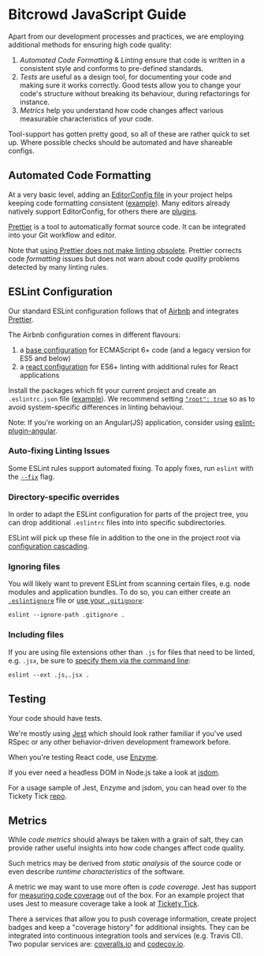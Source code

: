 # Bitcrowd JavaScript Guide

Apart from our development processes and practices, we are employing additional
methods for ensuring high code quality:

1. *Automated Code Formatting* & *Linting* ensure that code is written in a
   consistent style and conforms to pre-defined standards.
2. *Tests* are useful as a design tool, for documenting your code and making
   sure it works correctly. Good tests allow you to change your code's
   structure without breaking its behaviour, during refactorings for instance.
3. *Metrics* help you understand how code changes affect various measurable
   characteristics of your code.

Tool-support has gotten pretty good, so all of these are rather quick to set
up. Where possible checks should be automated and have shareable configs.

## Automated Code Formatting

At a very basic level, adding an [EditorConfig file](https://editorconfig.org/) in your project helps keeping code formatting consistent ([example](templates/.editorconfig)). Many editors already natively support EditorConfig, for others there are [plugins](https://editorconfig.org/#download).

[Prettier](https://github.com/prettier/prettier) is a tool to automatically
format source code. It can be integrated into your Git workflow and editor.

Note that [using Prettier does not make linting obsolete](https://github.com/prettier/prettier#how-does-it-compare-to-eslint-or-tslint-stylelint). Prettier corrects code *formatting* issues but does not warn about code *quality* problems detected by many linting rules.

## ESLint Configuration

Our standard ESLint configuration follows that of [Airbnb](https://github.com/airbnb/javascript) and integrates [Prettier](https://prettier.io/docs/en/eslint.html).

The Airbnb configuration comes in different flavours:

1. a [base configuration](https://github.com/airbnb/javascript/tree/master/packages/eslint-config-airbnb-base)
   for ECMAScript 6+ code (and a legacy version for ES5 and below)
2. a [react configuration](https://github.com/airbnb/javascript/tree/master/packages/eslint-config-airbnb)
   for ES6+ linting with additional rules for React applications

Install the packages which fit your current project and create an `.eslintrc.json`
file ([example](templates/.eslintrc.json)). We recommend setting
[`"root": true`](https://eslint.org/docs/user-guide/configuring#configuration-cascading-and-hierarchy)
so as to avoid system-specific differences in linting behaviour.

Note: If you're working on an Angular(JS) application, consider using
[eslint-plugin-angular](https://github.com/Gillespie59/eslint-plugin-angular).

### Auto-fixing Linting Issues

Some ESLint rules support automated fixing. To apply fixes, run `eslint` with
the [`--fix`](https://eslint.org/docs/user-guide/command-line-interface#--fix)
flag.

### Directory-specific overrides

In order to adapt the ESLint configuration for parts of the project tree,
you can drop additional `.eslintrc` files into into specific subdirectories.

ESLint will pick up these file in addition to the one in the project root via
[configuration cascading](http://eslint.org/docs/user-guide/configuring#configuration-cascading-and-hierarchy).

### Ignoring files

You will likely want to prevent ESLint from scanning certain files, e.g. node modules and application bundles. To do so, you can either create an [`.eslintignore`](https://eslint.org/docs/user-guide/configuring#eslintignore) file or [use your `.gitignore`](https://eslint.org/docs/user-guide/configuring#using-an-alternate-file):

```shell
eslint --ignore-path .gitignore .
```

### Including files

If you are using file extensions other than `.js` for files that need to be linted, e.g. `.jsx`, be sure to [specify them via the command line](https://eslint.org/docs/user-guide/configuring#specifying-file-extensions-to-lint):

```shell
eslint --ext .js,.jsx .
```

## Testing

Your code should have tests.

We're mostly using [Jest](https://github.com/facebook/jest) which should look rather familiar if you've used RSpec or any other behavior-driven development framework before.

When you're testing React code, use [Enzyme](https://github.com/airbnb/enzyme).

If you ever need a headless DOM in Node.js take a look at
[jsdom](https://github.com/tmpvar/jsdom).

For a usage sample of Jest, Enzyme and jsdom, you can head over to the
Tickety Tick [repo](https://github.com/bitcrowd/tickety-tick).

## Metrics

While *code metrics* should always be taken with a grain of salt, they can
provide rather useful insights into how code changes affect code quality.

Such metrics may be derived from *static analysis* of the source code or even
describe *runtime characteristics* of the software.

A metric we may want to use more often is *code coverage*. Jest has support for [measuring code coverage](https://jestjs.io/docs/en/cli#coverage) out of the box. For an example project that uses Jest to measure coverage take a look at [Tickety Tick](https://github.com/bitcrowd/tickety-tick).

There a services that allow you to push coverage information, create project
badges and keep a "coverage history" for additional insights. They can be
integrated into continuous integration tools and services (e.g. Travis CI).
Two popular services are: [coveralls.io](https://coveralls.io/) and
[codecov.io](https://codecov.io/).

<!-- TODO: Add notes on benchmarking? -->
